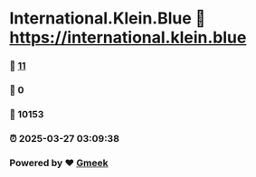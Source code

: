 # International.Klein.Blue :link: https://international.klein.blue 
### :page_facing_up: [11](https://international.klein.blue/tag.html) 
### :speech_balloon: 0 
### :hibiscus: 10153 
### :alarm_clock: 2025-03-27 03:09:38 
### Powered by :heart: [Gmeek](https://github.com/Meekdai/Gmeek)
